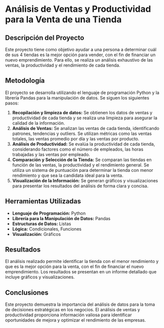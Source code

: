 # Análisis de Ventas y Productividad para la Venta de una Tienda

## Descripción del Proyecto

Este proyecto tiene como objetivo ayudar a una persona a determinar cuál de sus 4 tiendas es la mejor opción para vender, con el fin de financiar un nuevo emprendimiento. Para ello, se realiza un análisis exhaustivo de las ventas, la productividad y el rendimiento de cada tienda.

## Metodología

El proyecto se desarrolla utilizando el lenguaje de programación Python y la librería Pandas para la manipulación de datos. Se siguen los siguientes pasos:

1. **Recopilación y limpieza de datos:** Se obtienen los datos de ventas y productividad de cada tienda y se realiza una limpieza para asegurar la calidad de la información.
2. **Análisis de Ventas:** Se analizan las ventas de cada tienda, identificando patrones, tendencias y outliers. Se utilizan métricas como las ventas totales, las ventas promedio por día y las ventas por producto.
3. **Análisis de Productividad:** Se evalúa la productividad de cada tienda, considerando factores como el número de empleados, las horas trabajadas y las ventas por empleado.
4. **Comparación y Selección de la Tienda:** Se comparan las tiendas en función de las ventas, la productividad y el rendimiento general. Se utiliza un sistema de puntuación para determinar la tienda con menor rendimiento y que sea la candidata ideal para la venta.
5. **Visualización de la Información:** Se generan gráficos y visualizaciones para presentar los resultados del análisis de forma clara y concisa.

## Herramientas Utilizadas

* **Lenguaje de Programación:** Python
* **Librería para la Manipulación de Datos:** Pandas
* **Estructuras de Datos:** Listas
* **Lógica:** Condicionales, Funciones
* **Visualización:** Gráficos

## Resultados

El análisis realizado permite identificar la tienda con el menor rendimiento y que es la mejor opción para la venta, con el fin de financiar el nuevo emprendimiento. Los resultados se presentan en un informe detallado que incluye gráficos y visualizaciones.

## Conclusiones

Este proyecto demuestra la importancia del análisis de datos para la toma de decisiones estratégicas en los negocios. El análisis de ventas y productividad proporciona información valiosa para identificar oportunidades de mejora y optimizar el rendimiento de las empresas.
